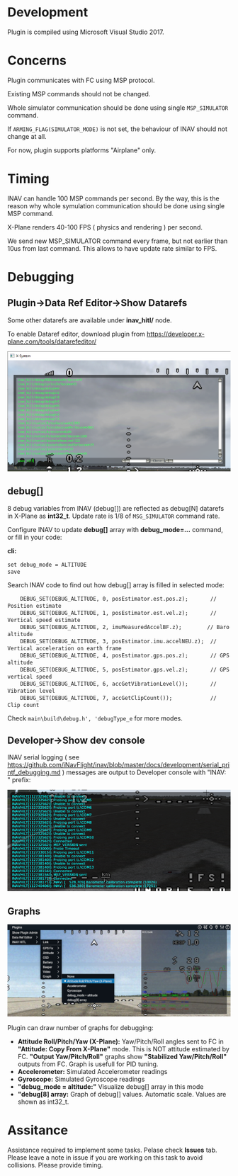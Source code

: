 # Development

Plugin is compiled using Microsoft Visual Studio 2017.

# Concerns

Plugin communicates with FC using MSP protocol.

Existing MSP commands should not be changed.

Whole simulator communication should be done using single ```MSP_SIMULATOR``` command.

If ```ARMING_FLAG(SIMULATOR_MODE)``` is not set, the behaviour of INAV should not change at all.

For now, plugin supports platforms "Airplane" only.

# Timing

INAV can handle 100 MSP commands per second. By the way, this is the reason why whole symulation communication should be done using single MSP command.

X-Plane renders 40-100 FPS ( physics and rendering ) per second. 

We send new MSP_SIMULATOR command every frame, but not earlier than 10us from last command. This allows to have update rate similar to FPS.

# Debugging

## Plugin->Data Ref Editor->Show Datarefs

Some other datarefs are available under **inav_hitl/** node.

To enable Dataref editor, download plugin from https://developer.x-plane.com/tools/datarefeditor/

![](datarefs.png)

## debug[]

8 debug variables from INAV (debug[]) are reflected as debug[N] datarefs in X-Plane as **int32_t**. Update rate is 1/8 of ```MSG_SIMULATOR``` command rate.

Configure INAV to update **debug[]** array with **debug_mode=...** command, or fill in your code:

**cli:**
```
set debug_mode = ALTITUDE
save
```
Search INAV code to find out how debug[] array is filled in selected mode:
```
    DEBUG_SET(DEBUG_ALTITUDE, 0, posEstimator.est.pos.z);       // Position estimate
    DEBUG_SET(DEBUG_ALTITUDE, 1, posEstimator.est.vel.z);       // Vertical speed estimate
    DEBUG_SET(DEBUG_ALTITUDE, 2, imuMeasuredAccelBF.z);        // Baro altitude
    DEBUG_SET(DEBUG_ALTITUDE, 3, posEstimator.imu.accelNEU.z);  // Vertical acceleration on earth frame
    DEBUG_SET(DEBUG_ALTITUDE, 4, posEstimator.gps.pos.z);       // GPS altitude
    DEBUG_SET(DEBUG_ALTITUDE, 5, posEstimator.gps.vel.z);       // GPS vertical speed
    DEBUG_SET(DEBUG_ALTITUDE, 6, accGetVibrationLevel());       // Vibration level
    DEBUG_SET(DEBUG_ALTITUDE, 7, accGetClipCount());            // Clip count
```

Check `main\build\debug.h', 'debugType_e` for more modes.


## Developer->Show dev console

INAV serial logging ( see https://github.com/iNavFlight/inav/blob/master/docs/development/serial_printf_debugging.md ) messages are output to Developer console with "INAV: " prefix:

![](devconsole.png)

## Graphs

![](graph.jpg)

Plugin can draw number of graphs for debugging:
- **Attitude Roll/Pitch/Yaw (X-Plane):** Yaw/Pitch/Roll angles sent to FC in **"Attitude: Copy From X-Plane"** mode. This is NOT attitude estimated by FC. **"Output Yaw/Pitch/Roll"** graphs show **"Stabilized Yaw/Pitch/Roll"** outputs from FC. Graph is usefull for PID tuning.
- **Accelerometer:** Simulated Accelerometer readings
- **Gyroscope:** Simulated Gyroscope readings
- **"debug_mode = altitude:"** Visualize debug[] array in this mode
- **"debug[8] array:** Graph of debug[] values. Automatic scale. Values are shown as int32_t.
  
  
# Assitance

Assistance required to implement some tasks. Pelase check **Issues** tab. Please leave a note in issue if you are working on this task to avoid collisions. Please provide timing.

